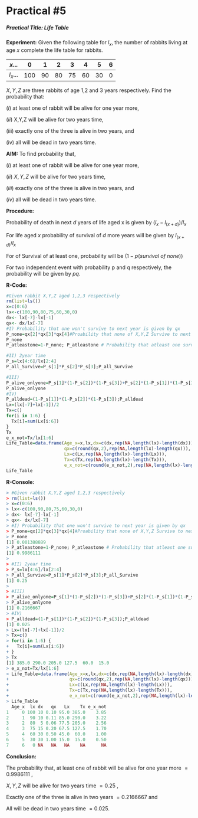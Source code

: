 # Practical #5

##### Practical Title: Life Table

**Experiment:** Given the following table for $l_x$, the number of rabbits living at age $x$ complete the life table for rabbits.

|  $x...$  |  0   |  1   |  2   |  3   |  4   |  5   |  6   |
| :------: | :--: | :--: | :--: | :--: | :--: | :--: | :--: |
| $l_x...$ | 100  |  90  |  80  |  75  |  60  |  30  |  0   |

$X,Y,Z$ are three rabbits of age 1,2 and 3 years respectively. Find the probability that:

$(i)$ at least one of rabbit will be alive for one year more,

$(ii)$ X,Y,Z will be alive for two years time,

(iii) exactly one of the three is alive in two years, and

(iv) all will be dead in two years time.



**AIM:** To find probability that,

$(i)$ at least one of rabbit  will be alive for one year more,

$(ii)$ $X,Y,Z$ will be alive for two years time,

$(iii)$ exactly one of the three is alive in two years, and

$(iv)$ all will be dead in two years time.



**Procedure:**

Probability of death in next $d$ years of life aged x is given by $({l_x-l_{(x+d)}})/l_x$

For life aged $x$ probability of survival of $d$ more years will be given by $l_{(x+d)}/l_x$

For of Survival of at least one, probability will be $(1-p(survival\ of\ none))$ 

For two independent event with probability p and q respectively, the probability will be given by $pq$.



**R-Code:**

```r
#Given rabbit X,Y,Z aged 1,2,3 respectively 
rm(list=ls())
x=c(0:6)
lx<-c(100,90,80,75,60,30,0)
dx<- lx[-7]-lx[-1]
qx<- dx/lx[-7]
#I) Probability that one won't survive to next year is given by qx 
P_none=qx[2]*qx[3]*qx[4]#Proability that none of X,Y,Z Survive to next year
P_none
P_atleastone=1-P_none; P_atleastone # Probability that atleast one survive next year

#II) 2year time 
P_s=lx[4:6]/lx[2:4]
P_all_Survive=P_s[1]*P_s[2]*P_s[3];P_all_Survive

#III) 
P_alive_onlyone=P_s[1]*(1-P_s[2])*(1-P_s[3])+P_s[2]*(1-P_s[1])*(1-P_s[3])+P_s[3]*(1-P_s[2])*(1-P_s[1])
P_alive_onlyone
#IV)
P_alldead=(1-P_s[1])*(1-P_s[2])*(1-P_s[3]);P_alldead
Lx=(lx[-7]+lx[-1])/2
Tx=c()
for(i in 1:6) {
  Tx[i]=sum(Lx[i:6])
}
Tx
e_x_not=Tx/lx[1:6]
Life_Table=data.frame(Age_x=x,lx,dx=c(dx,rep(NA,length(lx)-length(dx))),
                      qx=c(round(qx,2),rep(NA,length(lx)-length(qx))),
                      Lx=c(Lx,rep(NA,length(lx)-length(Lx))),
                      Tx=c(Tx,rep(NA,length(lx)-length(Tx))),
                      e_x_not=c(round(e_x_not,2),rep(NA,length(lx)-length(e_x_not))))
Life_Table

```



**R-Console:**

```R
> #Given rabbit X,Y,Z aged 1,2,3 respectively 
> rm(list=ls())
> x=c(0:6)
> lx<-c(100,90,80,75,60,30,0)
> dx<- lx[-7]-lx[-1]
> qx<- dx/lx[-7]
> #I) Probability that one won't survive to next year is given by qx 
> P_none=qx[2]*qx[3]*qx[4]#Proability that none of X,Y,Z Survive to next year
> P_none
[1] 0.001388889
> P_atleastone=1-P_none; P_atleastone # Probability that atleast one survive next year
[1] 0.9986111
> 
> #II) 2year time 
> P_s=lx[4:6]/lx[2:4]
> P_all_Survive=P_s[1]*P_s[2]*P_s[3];P_all_Survive
[1] 0.25
> 
> #III) 
> P_alive_onlyone=P_s[1]*(1-P_s[2])*(1-P_s[3])+P_s[2]*(1-P_s[1])*(1-P_s[3])+P_s[3]*(1-P_s[2])*(1-P_s[1])
> P_alive_onlyone
[1] 0.2166667
> #IV)
> P_alldead=(1-P_s[1])*(1-P_s[2])*(1-P_s[3]);P_alldead
[1] 0.025
> Lx=(lx[-7]+lx[-1])/2
> Tx=c()
> for(i in 1:6) {
+   Tx[i]=sum(Lx[i:6])
+ }
> Tx
[1] 385.0 290.0 205.0 127.5  60.0  15.0
> e_x_not=Tx/lx[1:6]
> Life_Table=data.frame(Age_x=x,lx,dx=c(dx,rep(NA,length(lx)-length(dx))),
+                       qx=c(round(qx,2),rep(NA,length(lx)-length(qx))),
+                       Lx=c(Lx,rep(NA,length(lx)-length(Lx))),
+                       Tx=c(Tx,rep(NA,length(lx)-length(Tx))),
+                       e_x_not=c(round(e_x_not,2),rep(NA,length(lx)-length(e_x_not))))
> Life_Table
  Age_x  lx dx   qx   Lx    Tx e_x_not
1     0 100 10 0.10 95.0 385.0    3.85
2     1  90 10 0.11 85.0 290.0    3.22
3     2  80  5 0.06 77.5 205.0    2.56
4     3  75 15 0.20 67.5 127.5    1.70
5     4  60 30 0.50 45.0  60.0    1.00
6     5  30 30 1.00 15.0  15.0    0.50
7     6   0 NA   NA   NA    NA      NA
```

**Conclusion:**

The probability that, at least one of rabbit will be alive for one year more $=0.9986111$ ,

 $X,Y,Z$ will be alive for two years time $=0.25$ ,

Exactly one of the three is alive in two years $=0.2166667$ and

All will be dead in two years time $=0.025$. 

